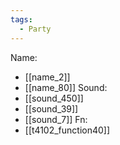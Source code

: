 ```yaml
---
tags:
  - Party
---
```

Name:
- [[name_2]]
- [[name_80]]
Sound:
- [[sound_450]]
- [[sound_39]]
- [[sound_7]]
Fn:
- [[t4102_function40]]
